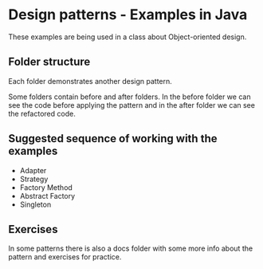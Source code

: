 # Design patterns - Examples in Java

These examples are being used in a class about Object-oriented design.

## Folder structure

Each folder demonstrates another design pattern.

Some folders contain before and after folders. In the before folder we can see the code before
applying the pattern and in the after folder we can see the refactored code.

## Suggested sequence of working with the examples

* Adapter
* Strategy
* Factory Method
* Abstract Factory
* Singleton

## Exercises

In some patterns there is also a docs folder with some more info about the pattern and exercises for practice. 

